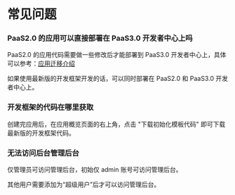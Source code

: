 # 常见问题

### PaaS2.0 的应用可以直接部署在 PaaS3.0 开发者中心上吗

PaaS2.0 的应用代码需要做一些修改后才能部署到 PaaS3.0 开发者中心上，具体可以参考：[应用迁移介绍](../../../DevelopTools/DevGuideV3/BaseGuide/topics/paas/legacy_migration.md)

如果使用最新版的开发框架开发的话，可以同时部署在 PaaS2.0 和 PaaS3.0 开发者中心上。


### 开发框架的代码在哪里获取

创建完应用后，在应用概览页面的右上角，点击 "下载初始化模板代码" 即可下载最新版的开发框架代码。


### 无法访问后台管理后台

仅管理员可访问管理后台，初始仅 admin 账号可访问管理后台。

其他用户需要添加为“超级用户”后才可以访问管理后台。